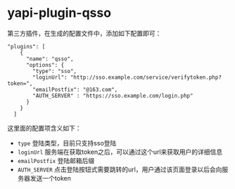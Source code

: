# yapi-plugin-qsso 

第三方插件，在生成的配置文件中，添加如下配置即可：  

```
"plugins": [
    {
      "name": "qsso",
      "options": {
        "type": "sso",
        "loginUrl": "http://sso.example.com/service/verifytoken.php?token=",
        "emailPostfix": "@163.com",
        "AUTH_SERVER" : "https://sso.example.com/login.php"
      }
    }
  ]
```   
这里面的配置项含义如下：  

- `type` 登陆类型，目前只支持sso登陆  
- `loginUrl` 服务端在获取token之后，可以通过这个url来获取用户的详细信息
- `emailPostfix` 登陆邮箱后缀
- `AUTH_SERVER` 点击登陆按钮式需要跳转的url，用户通过该页面登录以后会向服务器发送一个token


